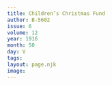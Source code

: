 ```yaml
---
title: Children’s Christmas Fund
author: B-5602
issue: 6
volume: 12
year: 1916
month: 50
day: V
tags:
layout: page.njk
image:
---
```






